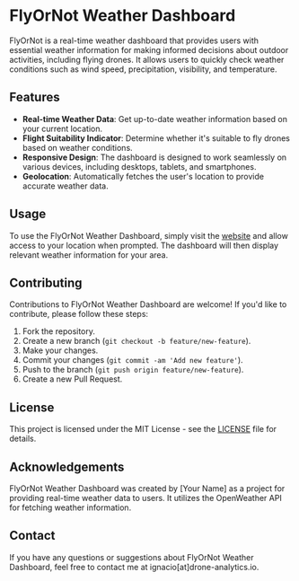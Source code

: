 # FlyOrNot Weather Dashboard

FlyOrNot is a real-time weather dashboard that provides users with essential weather information for making informed decisions about outdoor activities, including flying drones. It allows users to quickly check weather conditions such as wind speed, precipitation, visibility, and temperature.

## Features

- **Real-time Weather Data**: Get up-to-date weather information based on your current location.
- **Flight Suitability Indicator**: Determine whether it's suitable to fly drones based on weather conditions.
- **Responsive Design**: The dashboard is designed to work seamlessly on various devices, including desktops, tablets, and smartphones.
- **Geolocation**: Automatically fetches the user's location to provide accurate weather data.

## Usage

To use the FlyOrNot Weather Dashboard, simply visit the [website](https:/flyornot.today) and allow access to your location when prompted. The dashboard will then display relevant weather information for your area.

## Contributing

Contributions to FlyOrNot Weather Dashboard are welcome! If you'd like to contribute, please follow these steps:

1. Fork the repository.
2. Create a new branch (`git checkout -b feature/new-feature`).
3. Make your changes.
4. Commit your changes (`git commit -am 'Add new feature'`).
5. Push to the branch (`git push origin feature/new-feature`).
6. Create a new Pull Request.

## License

This project is licensed under the MIT License - see the [LICENSE](LICENSE) file for details.

## Acknowledgements

FlyOrNot Weather Dashboard was created by [Your Name] as a project for providing real-time weather data to users. It utilizes the OpenWeather API for fetching weather information.

## Contact

If you have any questions or suggestions about FlyOrNot Weather Dashboard, feel free to contact me at ignacio[at]drone-analytics.io.